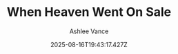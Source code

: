 ---
title: "When Heaven Went On Sale"
date: "2025-08-16T19:43:17.427Z"
author: "Ashlee Vance"
read_year: "NO"
recommendation: '3'
url: /bookshelf/when-heaven-went-on-sale
---